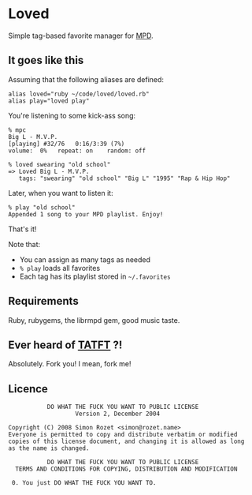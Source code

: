 Loved
=====

Simple tag-based favorite manager for [MPD][].

It goes like this
-----------------

Assuming that the following aliases are defined:

    alias loved="ruby ~/code/loved/loved.rb"
    alias play="loved play"

You're listening to some kick-ass song:

    % mpc
    Big L - M.V.P.
    [playing] #32/76   0:16/3:39 (7%)
    volume:  0%   repeat: on    random: off

    % loved swearing "old school"
    => Loved Big L - M.V.P.
       tags: "swearing" "old school" "Big L" "1995" "Rap & Hip Hop"

Later, when you want to listen it:

    % play "old school"
    Appended 1 song to your MPD playlist. Enjoy!

That's it!

Note that:

* You can assign as many tags as needed
* `% play` loads all favorites
* Each tag has its playlist stored in `~/.favorites`

Requirements
------------

Ruby, rubygems, the librmpd gem, good music taste.

Ever heard of [TATFT][] ?!
-------------------------
Absolutely. Fork you! I mean, fork me!

Licence
-------

               DO WHAT THE FUCK YOU WANT TO PUBLIC LICENSE
                       Version 2, December 2004

    Copyright (C) 2008 Simon Rozet <simon@rozet.name>
    Everyone is permitted to copy and distribute verbatim or modified
    copies of this license document, and changing it is allowed as long
    as the name is changed.

               DO WHAT THE FUCK YOU WANT TO PUBLIC LICENSE
      TERMS AND CONDITIONS FOR COPYING, DISTRIBUTION AND MODIFICATION

     0. You just DO WHAT THE FUCK YOU WANT TO.

[MPD]: http://www.musicpd.org/
[TATFT]: http://rubyhoedown2008.confreaks.com/05-bryan-liles-lightning-talk-tatft-test-all-the-f-in-time.html
